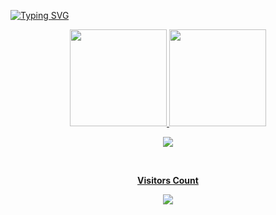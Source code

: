 [![Typing SVG](https://readme-typing-svg.herokuapp.com/?color=00bfbf&size=35&center=true&vCenter=true&width=1000&lines=hello,+my+name+is+Lucas+Mateus;I+from+Brasil,+Fotaleza/CE;I+Software+Engeneering+student;Be+Welcome!+:%29)](https://git.io/typing-svg)

<div align="center">
  <a href="https://github.com/lucasmjust">
  <img height="155em" src="https://github-readme-stats.vercel.app/api?username=lucasmjust&show_icons=true&theme=ocean_dark&include_all_commits=true&count_private=true"/>
  <img height="155em" src="https://github-readme-stats.vercel.app/api/top-langs/?username=lucasmjust&layout=compact&langs_count=7&theme=ocean_dark"/>
</div>



<p align="center">
  <img src="https://github-profile-trophy.vercel.app/?username=lucasmjust&theme=dracula&row=2&no-bg=true&column=7&margin-w=15&margin-h=15" />
</p>

  <div align="center">
<br><p align="centre"><b>Visitors Count</b></p>  
<p align="center"><img align="center" src="https://profile-counter.glitch.me/{lucasmjust}/count.svg" /></p> 
<br></div>
  
